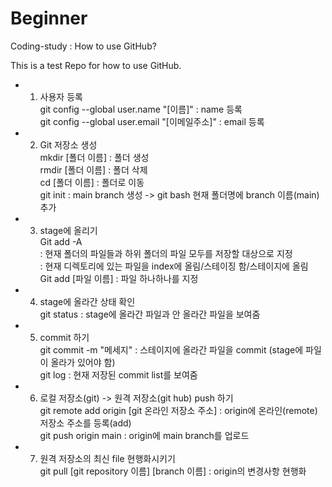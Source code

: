 # Beginner
Coding-study : How to use GitHub?

This is a test Repo for how to use GitHub.

- 1) 사용자 등록  
git config --global user.name "[이름]" : name 등록  
git config --global user.email "[이메일주소]" : email 등록

- 2) Git 저장소 생성  
mkdir [폴더 이름] : 폴더 생성  
rmdir [폴더 이름] : 폴더 삭제  
cd [폴더 이름] : 폴더로 이동  
git init : main branch 생성 -> git bash 현재 폴더명에 branch 이름(main) 추가

- 3) stage에 올리기  
Git add -A  
: 현재 폴더의 파일들과 하위 폴더의 파일 모두를 저장할 대상으로 지정  
: 현재 디렉토리에 있는 파일을 index에 올림/스테이징 함/스테이지에 올림  
Git add [파일 이름] : 파일 하나하나를 지정

- 4) stage에 올라간 상태 확인  
git status : stage에 올라간 파일과 안 올라간 파일을 보여줌

- 5) commit 하기  
git commit -m "메세지" : 스테이지에 올라간 파일을 commit (stage에 파일이 올라가 있어야 함)  
git log : 현재 저장된 commit list를 보여줌

- 6) 로컬 저장소(git) -> 원격 저장소(git hub) push 하기  
git remote add origin [git 온라인 저장소 주소] : origin에 온라인(remote)저장소 주소를 등록(add)  
git push origin main : origin에 main branch를 업로드

- 7) 원격 저장소의 최신 file 현행화시키기  
git pull [git repository 이름] [branch 이름] : origin의 변경사항 현행화
